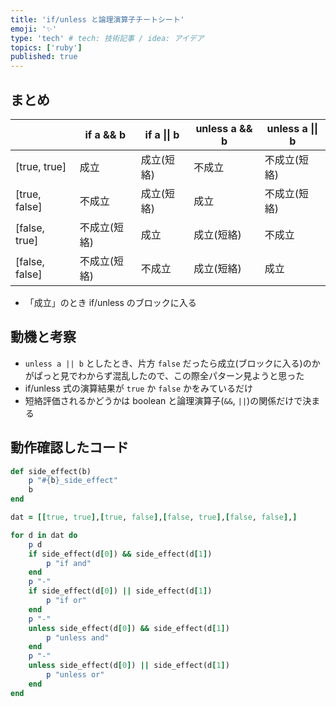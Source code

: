 ```yaml
---
title: 'if/unless と論理演算子チートシート'
emoji: '✨'
type: 'tech' # tech: 技術記事 / idea: アイデア
topics: ['ruby']
published: true
---
```


## まとめ

|                | if a && b    | if a \|\| b | unless a && b | unless a \|\| b |
| -------------- | ------------ | ----------- | ------------- | --------------- |
| [true, true]   | 成立         | 成立(短絡)  | 不成立        | 不成立(短絡)    |
| [true, false]  | 不成立       | 成立(短絡)  | 成立          | 不成立(短絡)    |
| [false, true]  | 不成立(短絡) | 成立        | 成立(短絡)    | 不成立          |
| [false, false] | 不成立(短絡) | 不成立      | 成立(短絡)    | 成立            |

- 「成立」のとき if/unless のブロックに入る

## 動機と考察

- `unless a || b` としたとき、片方 `false` だったら成立(ブロックに入る)のかがぱっと見でわからず混乱したので、この際全パターン見ようと思った
- if/unless 式の演算結果が `true` か `false` かをみているだけ
- 短絡評価されるかどうかは boolean と論理演算子(`&&`, `||`)の関係だけで決まる

## 動作確認したコード

```ruby
def side_effect(b)
    p "#{b}_side_effect"
    b
end

dat = [[true, true],[true, false],[false, true],[false, false],]

for d in dat do
    p d
    if side_effect(d[0]) && side_effect(d[1])
        p "if and"
    end
    p "-"
    if side_effect(d[0]) || side_effect(d[1])
        p "if or"
    end
    p "-"
    unless side_effect(d[0]) && side_effect(d[1])
        p "unless and"
    end
    p "-"
    unless side_effect(d[0]) || side_effect(d[1])
        p "unless or"
    end
end
```
